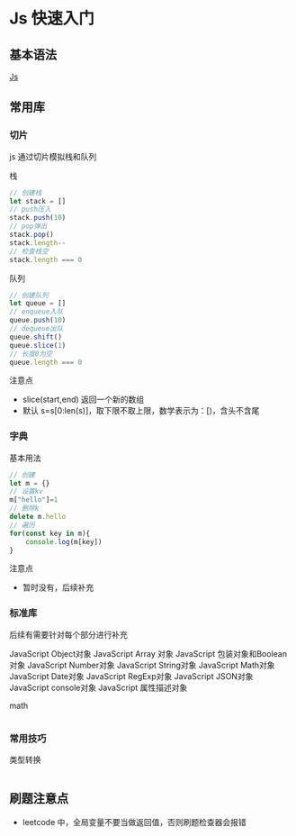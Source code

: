 # Js 快速入门

## 基本语法

[Js ]()

## 常用库

### 切片

js 通过切片模拟栈和队列

栈

```js
// 创建栈
let stack = []
// push压入
stack.push(10)
// pop弹出
stack.pop()
stack.length--
// 检查栈空
stack.length === 0
```

队列

```js
// 创建队列
let queue = []
// enqueue入队
queue.push(10)
// dequeue出队
queue.shift()
queue.slice(1)
// 长度0为空
queue.length === 0
```

注意点

- slice(start,end) 返回一个新的数组
- 默认 s=s[0:len(s)]，取下限不取上限，数学表示为：[)，含头不含尾

### 字典

基本用法

```js
// 创建
let m = {}
// 设置kv
m["hello"]=1
// 删除k
delete m.hello
// 遍历
for(const key in m){
    console.log(m[key])
}
```

注意点
- 暂时没有，后续补充

### 标准库

后续有需要针对每个部分进行补充

JavaScript Object对象
JavaScript Array 对象
JavaScript 包装对象和Boolean对象
JavaScript Number对象
JavaScript String对象
JavaScript Math对象
JavaScript Date对象
JavaScript RegExp对象
JavaScript JSON对象
JavaScript console对象
JavaScript 属性描述对象

math

```js


```


### 常用技巧

类型转换

```js

```

## 刷题注意点

- leetcode 中，全局变量不要当做返回值，否则刷题检查器会报错
